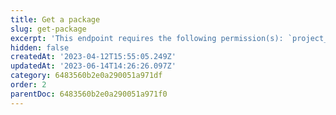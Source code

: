 ```yaml
---
title: Get a package
slug: get-package
excerpt: 'This endpoint requires the following permission(s): `project_configuration:packages:read`.'
hidden: false
createdAt: '2023-04-12T15:55:05.249Z'
updatedAt: '2023-06-14T14:26:26.097Z'
category: 6483560b2e0a290051a971df
order: 2
parentDoc: 6483560b2e0a290051a971f0
---
```

